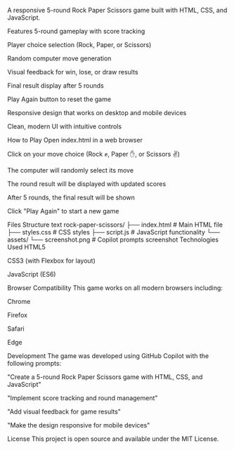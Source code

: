 A responsive 5-round Rock Paper Scissors game built with HTML, CSS, and JavaScript.

Features
5-round gameplay with score tracking

Player choice selection (Rock, Paper, or Scissors)

Random computer move generation

Visual feedback for win, lose, or draw results

Final result display after 5 rounds

Play Again button to reset the game

Responsive design that works on desktop and mobile devices

Clean, modern UI with intuitive controls

How to Play
Open index.html in a web browser

Click on your move choice (Rock ✊, Paper ✋, or Scissors ✌️)

The computer will randomly select its move

The round result will be displayed with updated scores

After 5 rounds, the final result will be shown

Click "Play Again" to start a new game

Files Structure
text
rock-paper-scissors/
├── index.html          # Main HTML file
├── styles.css          # CSS styles
├── script.js           # JavaScript functionality
└── assets/
    └── screenshot.png  # Copilot prompts screenshot
Technologies Used
HTML5

CSS3 (with Flexbox for layout)

JavaScript (ES6)

Browser Compatibility
This game works on all modern browsers including:

Chrome

Firefox

Safari

Edge

Development
The game was developed using GitHub Copilot with the following prompts:

"Create a 5-round Rock Paper Scissors game with HTML, CSS, and JavaScript"

"Implement score tracking and round management"

"Add visual feedback for game results"

"Make the design responsive for mobile devices"

License
This project is open source and available under the MIT License.